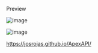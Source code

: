 Preview

![image](https://github.com/josrojas/ApexAPI/assets/73319827/33debd98-17a8-4dae-a214-fc45abd13048)


![image](https://github.com/josrojas/ApexAPI/assets/73319827/adee6ddd-8a9a-4188-b81a-3997d1219dd6)


https://josrojas.github.io/ApexAPI/
